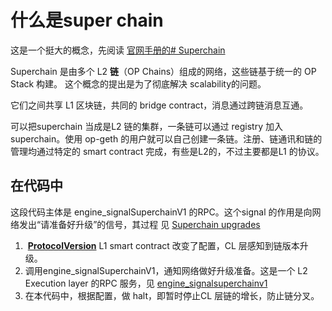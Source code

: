 # 什么是super chain

这是一个挺大的概念，先阅读 [官网手册的# Superchain ](https://docs.optimism.io/superchain/superchain-explainer)

Superchain 是由多个 L2 **链**（OP Chains）组成的网络，这些链基于统一的 OP Stack 构建。
这个概念的提出是为了彻底解决 scalability的问题。

它们之间共享 L1 区块链，共同的 bridge contract，消息通过跨链消息互通。

可以把superchain 当成是L2 链的集群，一条链可以通过 registry 加入superchain。使用 op-geth 的用户就可以自己创建一条链。注册、链通讯和链的管理均通过特定的 smart contract 完成，有些是L2的，不过主要都是L1 的协议。

## 在代码中

这段代码主体是 engine_signalSuperchainV1 的RPC。这个signal 的作用是向网络发出“请准备好升级”的信号，其过程 见 [Superchain upgrades](https://docs.optimism.io/superchain/superchain-upgrades)

1.  **[ProtocolVersion](https://specs.optimism.io/protocol/superchain-upgrades.html?utm_source=op-docs&utm_medium=docs#protocolversions-l1-contract)** L1 smart contract 改变了配置，CL 层感知到链版本升级。
2. 调用engine_signalSuperchainV1，通知网络做好升级准备。这是一个 L2 Execution layer 的RPC 服务，见 [engine_signalsuperchainv1](https://specs.optimism.io/protocol/exec-engine.html#engine_signalsuperchainv1)
3. 在本代码中，根据配置，做 halt，即暂时停止CL 层链的增长，防止链分叉。







